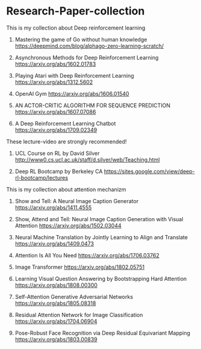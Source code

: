 # Research-Paper-collection

This is my collection about Deep reinforcement learning

1. Mastering the game of Go without human knowledge
      https://deepmind.com/blog/alphago-zero-learning-scratch/

2. Asynchronous Methods for Deep Reinforcement Learning
      https://arxiv.org/abs/1602.01783

3. Playing Atari with Deep Reinforcement Learning https://arxiv.org/abs/1312.5602

4. OpenAI Gym https://arxiv.org/abs/1606.01540
  
5. AN ACTOR-CRITIC ALGORITHM FOR SEQUENCE PREDICTION  https://arxiv.org/abs/1607.07086
      
6. A Deep Reinforcement Learning Chatbot
      https://arxiv.org/abs/1709.02349





These lecture-video are strongly recommended!

1. UCL Course on RL by David Silver  http://www0.cs.ucl.ac.uk/staff/d.silver/web/Teaching.html

2. Deep RL Bootcamp by Berkeley CA   https://sites.google.com/view/deep-rl-bootcamp/lectures



This is my collection about attention mechanizm

1. Show and Tell: A Neural Image Caption Generator
      https://arxiv.org/abs/1411.4555
     
2. Show, Attend and Tell: Neural Image Caption Generation with Visual Attention
      https://arxiv.org/abs/1502.03044
      
3. Neural Machine Translation by Jointly Learning to Align and Translate
      https://arxiv.org/abs/1409.0473
      
4. Attention Is All You Need
      https://arxiv.org/abs/1706.03762
      
5. Image Transformer
      https://arxiv.org/abs/1802.05751
      
6. Learning Visual Question Answering by Bootstrapping Hard Attention
      https://arxiv.org/abs/1808.00300
      
7. Self-Attention Generative Adversarial Networks
      https://arxiv.org/abs/1805.08318
      
8. Residual Attention Network for Image Classification
      https://arxiv.org/abs/1704.06904
      
9. Pose-Robust Face Recognition via Deep Residual Equivariant Mapping
      https://arxiv.org/abs/1803.00839

